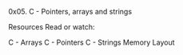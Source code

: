 0x05. C - Pointers, arrays and strings

Resources
Read or watch:

C - Arrays
C - Pointers
C - Strings
Memory Layout
